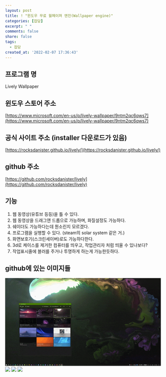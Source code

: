 ```yaml
---
layout: post
title: ! "윈도우 무료 월페이퍼 엔진(Wallpaper engine)"
categories: [잡담]
excerpt: " "
comments: false
share: false
tags:
  - 잡담
created_at: '2022-02-07 17:36:43'
---
```


## 프로그램 명
Lively Wallpaper

## 윈도우 스토어 주소
[https://www.microsoft.com/en-us/p/lively-wallpaper/9ntm2qc6qws7](https://www.microsoft.com/en-us/p/lively-wallpaper/9ntm2qc6qws7)

## 공식 사이트 주소 (installer 다운로드가 있음)
[https://rocksdanister.github.io/lively/](https://rocksdanister.github.io/lively/)

## github 주소
[https://github.com/rocksdanister/lively](https://github.com/rocksdanister/lively)

## 기능
1. 웹 동영상(유튜브 등등)을 틀 수 있다.
2. 웹 동영상을 드래그앤 드롭으로 가능하며, 화질설정도 가능하다.
3. 쉐이더도 가능하다는데 뭔소린지 모르겠다.
4. 프로그램을 실행할 수 있다. (steam의 solar system 같은 거.)
5. 화면보호기(스크린세이버)로도 가능하다한다.
6. 3d로 케이스를 제거한 컴퓨터를 띄우고, 작업관리자 처럼 띄울 수 있나보다?
7. 작업표시줄에 블러를 주거나 투명하게 하는게 가능한듯하다.

## github에 있는 이미지들
![](https://github.com/rocksdanister/lively/blob/core-separation/resources/main_preview.gif)
![](https://github.com/rocksdanister/lively/blob/core-separation/resources/main_dragdrop.gif)
![](https://github.com/rocksdanister/lively/blob/core-separation/resources/wallpaper_video.gif)
![](https://github.com/rocksdanister/lively/raw/core-separation/resources/wallpaper_html.gif)